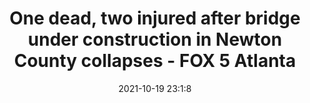 ---
"title": "One dead, two injured after bridge under construction in Newton County collapses - FOX 5 Atlanta"
"date": "2021-10-19 23:1:8"
"feed_name": "GOOGLENEWSCONSTRUCTION"
"feed_website": "https://news.google.com/search?q=construction%2Bincident&hl=en-US&gl=US&ceid=US:en"
"feed_rss": "https://news.google.com/rss/search?q=construction%2Bincident&hl=en-US&gl=US&ceid=US:en"
"link": "https://www.fox5atlanta.com/news/three-rescued-after-bridge-under-construction-in-newton-county-collapses"
"source": "{'href': 'https://www.fox5atlanta.com', 'title': 'FOX 5 Atlanta'}"
"file": "_posts/2021-1-1-4c7b2ac757d5d33f47b646e3b0841302ef98e1ed.md"
"accident": "1"
"drilling": "0"
"represented_by": "0"
"dead": "1"
"injured": "2"
"arrested": "0"
"place": "newton county"
"where": "construction site"
"causes": "collapse"
"place_uri": "http://en.wikipedia.org/wiki/Newton_County%2C_Indiana"
---